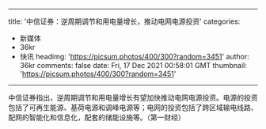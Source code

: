 
---
title: '中信证券：逆周期调节和用电量增长，推动电网电源投资'
categories: 
 - 新媒体
 - 36kr
 - 快讯
headimg: 'https://picsum.photos/400/300?random=3451'
author: 36kr
comments: false
date: Fri, 17 Dec 2021 00:58:01 GMT
thumbnail: 'https://picsum.photos/400/300?random=3451'
---

<div>   
中信证券指出，逆周期调节和用电量增长有望加快推动电网电源投资。电源的投资包括了可再生能源、基荷电源和调峰电源等；电网的投资包括了跨区域输电线路、配网的智能化和信息化，配套的储能设施等。（第一财经）  
</div>
            